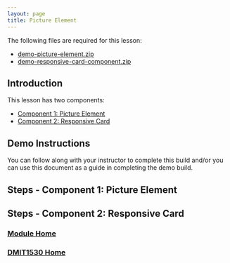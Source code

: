 ```yaml
---
layout: page
title: Picture Element
---
```

<style>
    .css-class{
        color: firebrick;
        font-weight: bold;
    }
    .html-class{
        color: blue;
        font-weight: bold;
    }
</style>

The following files are required for this lesson:
* [demo-picture-element.zip](files/demo-picture-element.zip)
* [demo-responsive-card-component.zip](files/demo-responsive-card-component.zip)

## Introduction
This lesson has two components:
* [Component 1: Picture Element](#picture)
* [Component 2: Responsive Card](#card)

## Demo Instructions
You can follow along with your instructor to complete this build and/or you can use this document as a guide in completing the demo build.

## Steps - <a ID="picture">Component 1</a>: Picture Element

## Steps - <a ID="card">Component 2</a>: Responsive Card

### [Module Home](../module3.md)
### [DMIT1530 Home](../../)